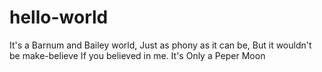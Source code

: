 # hello-world
It's a Barnum and Bailey world,
Just as phony as it can be,
But it wouldn't be make-believe
If you believed in me.
It's Only a Peper Moon
